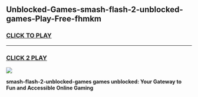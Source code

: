 
## Unblocked-Games-smash-flash-2-unblocked-games-Play-Free-fhmkm
<h3>
<a href="https://premium76.site?title=smash-flash-2-unblocked-games&ref=15A">CLICK TO PLAY</a></h3>
<hr>

<h3>
<a href="https://premium76.site?title=smash-flash-2-unblocked-games&ref=15A">CLICK 2 PLAY</a>
  
</h3>

<a href="https://premium76.site?title=smash-flash-2-unblocked-games&ref=15A"><img src="https://clearcache.store/games.png"></a>


**smash-flash-2-unblocked-games games unblocked: Your Gateway to Fun and Accessible Online Gaming**
